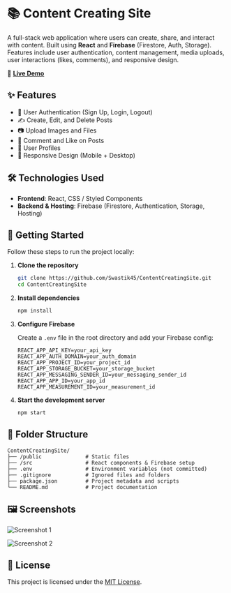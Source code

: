 # 📚 Content Creating Site

A full-stack web application where users can create, share, and interact with content. Built using **React** and **Firebase** (Firestore, Auth, Storage). Features include user authentication, content management, media uploads, user interactions (likes, comments), and responsive design.

🔗 **[Live Demo](https://protfolio-542a8.web.app/)**



## ✨ Features

* 🔐 User Authentication (Sign Up, Login, Logout)
* ✍️ Create, Edit, and Delete Posts
* 📷 Upload Images and Files
* 💬 Comment and Like on Posts
* 👤 User Profiles
* 📱 Responsive Design (Mobile + Desktop)



## 🛠️ Technologies Used

* **Frontend**: React, CSS / Styled Components
* **Backend & Hosting**: Firebase (Firestore, Authentication, Storage, Hosting)



## 🚀 Getting Started

Follow these steps to run the project locally:

1. **Clone the repository**

   ```bash
   git clone https://github.com/Swastik45/ContentCreatingSite.git
   cd ContentCreatingSite
   ```

2. **Install dependencies**

   ```bash
   npm install
   ```

3. **Configure Firebase**

   Create a `.env` file in the root directory and add your Firebase config:

   ```env
   REACT_APP_API_KEY=your_api_key
   REACT_APP_AUTH_DOMAIN=your_auth_domain
   REACT_APP_PROJECT_ID=your_project_id
   REACT_APP_STORAGE_BUCKET=your_storage_bucket
   REACT_APP_MESSAGING_SENDER_ID=your_messaging_sender_id
   REACT_APP_APP_ID=your_app_id
   REACT_APP_MEASUREMENT_ID=your_measurement_id
   ```

4. **Start the development server**

   ```bash
   npm start
   ```



## 📁 Folder Structure

```
ContentCreatingSite/
├── /public              # Static files
├── /src                 # React components & Firebase setup
├── .env                 # Environment variables (not committed)
├── .gitignore           # Ignored files and folders
├── package.json         # Project metadata and scripts
└── README.md            # Project documentation
```



## 🖼️ Screenshots

![Screenshot 1](https://github.com/user-attachments/assets/d9a41d15-f789-4062-8df0-17efafcf4d1b)

![Screenshot 2](https://github.com/user-attachments/assets/f80ac0a8-2dd0-4ec8-a785-b891c69d3f0e)



## 📄 License

This project is licensed under the [MIT License](LICENSE).
